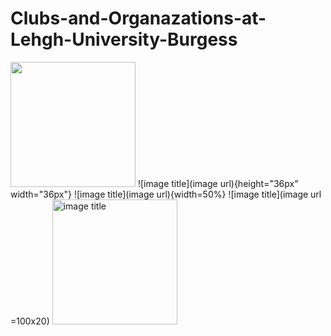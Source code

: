 # Clubs-and-Organazations-at-Lehgh-University-Burgess
<img src="http://....jpg" width="200" height="200" />
![image title](image url){height="36px" width="36px"}
![image title](image url){width=50%}
![image title](image url =100x20)
<img src="image url" alt="image title" width="200"/>
